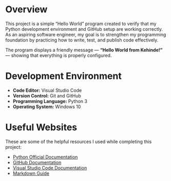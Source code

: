 # Overview

This project is a simple “Hello World” program created to verify that my Python development environment and GitHub setup are working correctly.  
As an aspiring software engineer, my goal is to strengthen my programming foundation by practicing how to write, test, and publish code effectively.  

The program displays a friendly message — **“Hello World from Kehinde!”** — showing that everything is properly configured.


# Development Environment

- **Code Editor:** Visual Studio Code  
- **Version Control:** Git and GitHub  
- **Programming Language:** Python 3  
- **Operating System:** Windows 10  

# Useful Websites

These are some of the helpful resources I used while completing this project:
* [Python Official Documentation](https://docs.python.org/3/)
* [GitHub Documentation](https://docs.github.com/)
* [Visual Studio Code Documentation](https://code.visualstudio.com/docs)
* [Markdown Guide](https://www.markdownguide.org/basic-syntax/)
